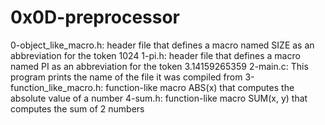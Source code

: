 # 0x0D-preprocessor
0-object_like_macro.h: header file that defines a macro named SIZE as an abbreviation for the token 1024
1-pi.h: header file that defines a macro named PI as an abbreviation for the token 3.14159265359
2-main.c: This program prints the name of the file it was compiled from
3-function_like_macro.h: function-like macro ABS(x) that computes the absolute value of a number
4-sum.h: function-like macro SUM(x, y) that computes the sum of 2 numbers
